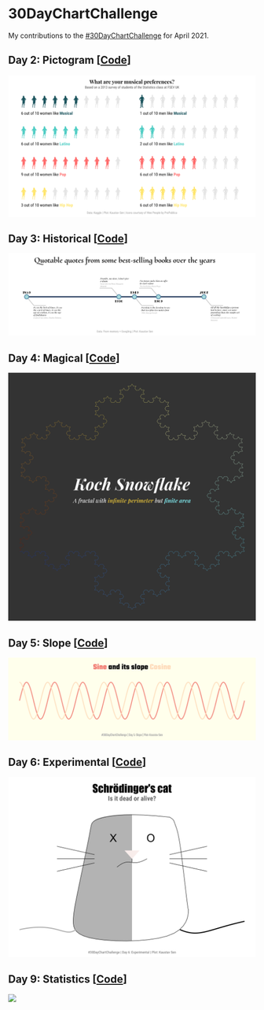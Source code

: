# 30DayChartChallenge

My contributions to the <a href='https://twitter.com/30DayChartChall'>#30DayChartChallenge</a> for April 2021.

## Day 2: Pictogram [<a href='day_02/day_02.R'>**Code**</a>]

<img src="day_02/day_02.png"/>

## Day 3: Historical [<a href='day_03/day_03.R'>**Code**</a>]

<img src="day_03/day_03.png"/>

## Day 4: Magical [<a href='day_04/day_04.R'>**Code**</a>]

<img src="day_04/day_04.png"/>

## Day 5: Slope [<a href='day_05/day_05.R'>**Code**</a>]

<img src="day_05/day_05.png"/>

## Day 6: Experimental [<a href='day_06/day_06.R'>**Code**</a>]

<img src="day_06/day_06.png"/>

## Day 9: Statistics [<a href='day_09/day_09.R'>**Code**</a>]

<img src="day_09/day_09.png"/>
